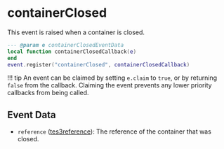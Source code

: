 # containerClosed

This event is raised when a container is closed.

```lua
--- @param e containerClosedEventData
local function containerClosedCallback(e)
end
event.register("containerClosed", containerClosedCallback)
```

!!! tip
	An event can be claimed by setting `e.claim` to `true`, or by returning `false` from the callback. Claiming the event prevents any lower priority callbacks from being called.

## Event Data

* `reference` ([tes3reference](../../types/tes3reference)): The reference of the container that was closed.

